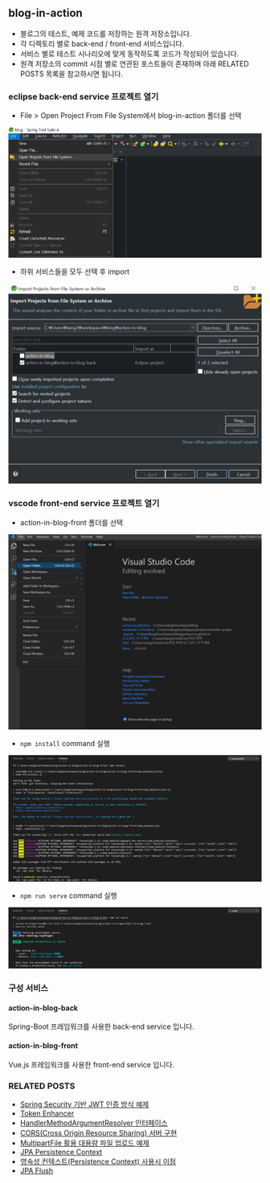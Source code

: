
## blog-in-action
- 블로그의 테스트, 예제 코드를 저장하는 원격 저장소입니다.
- 각 디렉토리 별로 back-end / front-end 서비스입니다.
- 서비스 별로 테스트 시나리오에 맞게 동작하도록 코드가 작성되어 있습니다. 
- 원격 저장소의 commit 시점 별로 연관된 포스트들이 존재하며 아래 RELATED POSTS 목록을 참고하시면 됩니다.

### eclipse back-end service 프로젝트 열기
- File > Open Project From File System에서 blog-in-action 폴더를 선택
<p align="left"><img src="/images/action-in-blog-1.JPG"></p>

- 하위 서비스들을 모두 선택 후 import
<p align="left"><img src="/images/action-in-blog-2.JPG"></p>

### vscode front-end service 프로젝트 열기
- action-in-blog-front 폴더를 선택
<p align="left"><img src="/images/action-in-blog-3.JPG"></p>

- `npm install` command 실행 
<p align="left"><img src="/images/action-in-blog-4.JPG"></p>

- `npm run serve` command 실행
<p align="left"><img src="/images/action-in-blog-5.JPG"></p>

### 구성 서비스
#### action-in-blog-back
Spring-Boot 프레임워크를 사용한 back-end service 입니다.

#### action-in-blog-front
Vue.js 프레임워크를 사용한 front-end service 입니다.

### RELATED POSTS
- [Spring Security 기반 JWT 인증 방식 예제][post-1-link]
- [Token Enhancer][post-2-link]
- [HandlerMethodArgumentResolver 인터페이스][post-3-link]
- [CORS(Cross Origin Resource Sharing) 서버 구현][post-4-link]
- [MultipartFile 활용 대용량 파일 업로드 예제][post-5-link]
- [JPA Persistence Context][post-6-link]
- [영속성 컨텍스트(Persistence Context) 사용시 이점][post-7-link]
- [JPA Flush][post-8-link]

[post-1-link]: https://junhyunny.github.io/spring-boot/spring-security/spring-security-example/
[post-2-link]: https://junhyunny.github.io/spring-boot/spring-security/token-enhancer/
[post-3-link]: https://junhyunny.github.io/spring-boot/handler-method-argument-resolver/
[post-4-link]: https://junhyunny.github.io/spring-boot/vue.js/cors-example/
[post-5-link]: https://junhyunny.github.io/spring-boot/vue.js/multipartfile/
[post-6-link]: https://junhyunny.github.io/spring-boot/jpa/junit/jpa-persistence-context/
[post-7-link]: https://junhyunny.github.io/spring-boot/jpa/junit/persistence-context-advantages/\
[post-8-link]: https://junhyunny.github.io/spring-boot/jpa/junit/jpa-flush/
